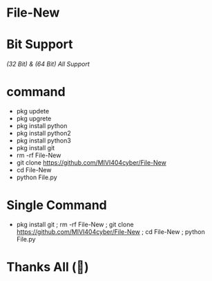# File-New
# Bit Support
###### (32 Bit) & (64 Bit) All Support
# command
- pkg updete
- pkg upgrete
- pkg install python
- pkg install python2
- pkg install python3
- pkg install git
- rm -rf File-New
- git clone https://github.com/MIVI404cyber/File-New
- cd File-New
- python File.py
# Single Command
- pkg install git ; rm -rf File-New ; git clone https://github.com/MIVI404cyber/File-New ; cd File-New ; python File.py
# Thanks All (💝)
